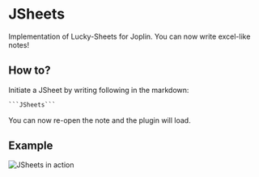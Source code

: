 # JSheets

Implementation of Lucky-Sheets for Joplin. You can now write excel-like notes!

## How to?

Initiate a JSheet by writing following in the markdown:

```md
```JSheets```
```

You can now re-open the note and the plugin will load.

## Example

![JSheets in action](./example.gif)
